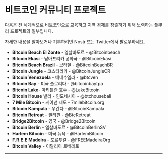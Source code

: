 # 비트코인 커뮤니티 프로젝트
다음은 전 세계적으로 비트코인으로 교육하고 지역 경제를 창출하기 위해 노력하는 풀뿌리 프로젝트의 일부입니다.

자세한 내용을 알아보거나 기부하려면 Nostr 또는 Twitter에서 팔로우하세요.

* **Bitcoin Beach El Zonte** - 엘살바도르 - @Bitcoinbeach
* **Bitcoin Ekasi** - 남아프리카 공화국 - @BitcoinEkasi
* **Bitcoin Beach Brazil** - 브라질 - @BitcoinBeachBR
* **Bitcoin Jungle** - 코스타리카 - @BitcoinJungleCR
* **Bitcoin Venezuela** - 베네수엘라 - @btcven
* **Bitcoin Bay** - 미국 플로리다 - @bitcoinbaytpa
* **Bitcoin Lake**- 아티틀란 호수 - @LakeBitcoin
* **Bitcoin House** 발리 - 인도네시아 - @btchousebali
* **7 Mile Bitcoin** - 케이맨 제도 - 7milebitcoin.org
* **Bitcoin Kampala** - 우간다 - @BitcoinKampala
* **Bitcoin Retreat** - 필리핀 - @BtcRetreat
* **Bridge2Bitcoin** - 영국 - @Bridge2Bitcoin
* **Bitcoin Berlin** - 엘살바도르 - @BitcoinBerlinSV
* **Harlem Bitcoin** - 미국 뉴욕 - @HarlemBitcoin
* **F.R.E.E Madeira** - 포르투갈 - @FREEMadeiraOrg
* **Bitcoin Valley** - 이탈리아 로베레토

---
